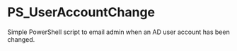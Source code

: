 # PS_UserAccountChange
Simple PowerShell script to email admin when an AD user account has been changed. 

